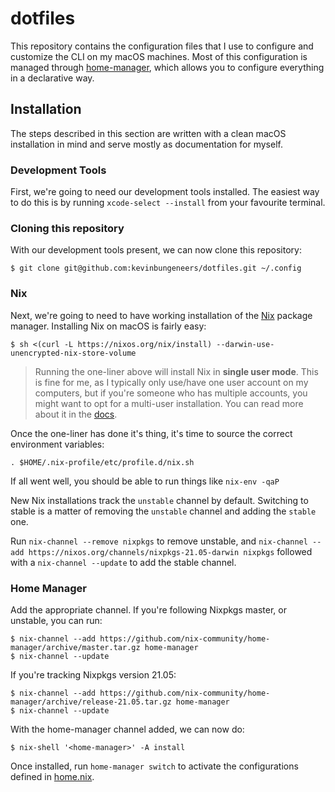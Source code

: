 # dotfiles
This repository contains the configuration files that I use to configure and customize the CLI on my macOS machines.
Most of this configuration is managed through [home-manager](https://github.com/nix-community/home-manager), which allows you to configure everything in a declarative way.

## Installation
The steps described in this section are written with a clean macOS installation in mind and serve mostly as documentation for myself.

### Development Tools
First, we're going to need our development tools installed. The easiest way to do this is by running `xcode-select --install` from your favourite terminal.

### Cloning this repository
With our development tools present, we can now clone this repository:
```console
$ git clone git@github.com:kevinbungeneers/dotfiles.git ~/.config
```

### Nix
Next, we're going to need to have working installation of the [Nix](https://nixos.org/) package manager. Installing Nix on macOS is fairly easy:
```console
$ sh <(curl -L https://nixos.org/nix/install) --darwin-use-unencrypted-nix-store-volume
```

> Running the one-liner above will install Nix in **single user mode**. This is fine for me, as I typically only use/have one user account on my computers, but if you're someone who has multiple accounts, you might want to opt for a multi-user installation. You can read more about it in the [docs](https://nixos.org/manual/nix/stable/).

Once the one-liner has done it's thing, it's time to source the correct environment variables:
```console
. $HOME/.nix-profile/etc/profile.d/nix.sh
```

If all went well, you should be able to run things like `nix-env -qaP`

New Nix installations track the `unstable` channel by default. Switching to stable is a matter of removing the `unstable` channel and adding the `stable` one.

Run `nix-channel --remove nixpkgs` to remove unstable, and `nix-channel --add https://nixos.org/channels/nixpkgs-21.05-darwin nixpkgs` followed with a `nix-channel --update` to add the stable channel.

### Home Manager
Add the appropriate channel. If you're following Nixpkgs master, or unstable, you can run:
```console
$ nix-channel --add https://github.com/nix-community/home-manager/archive/master.tar.gz home-manager
$ nix-channel --update
```

If you're tracking Nixpkgs version 21.05:
```console
$ nix-channel --add https://github.com/nix-community/home-manager/archive/release-21.05.tar.gz home-manager
$ nix-channel --update
```

With the home-manager channel added, we can now do:
```console
$ nix-shell '<home-manager>' -A install
```

Once installed, run `home-manager switch` to activate the configurations defined in [home.nix](https://github.com/kevinbungeneers/dotfiles/blob/master/nixpkgs/home.nix).